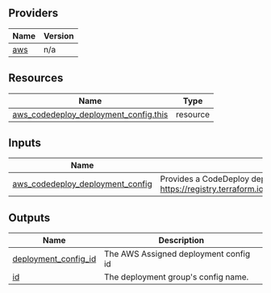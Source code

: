 <!-- BEGIN_TF_DOCS -->


## Providers

| Name | Version |
|------|---------|
| <a name="provider_aws"></a> [aws](#provider\_aws) | n/a |

## Resources

| Name | Type |
|------|------|
| [aws_codedeploy_deployment_config.this](https://registry.terraform.io/providers/hashicorp/aws/latest/docs/resources/codedeploy_deployment_config) | resource |

## Inputs

| Name | Description | Type | Default | Required |
|------|-------------|------|---------|:--------:|
| <a name="input_aws_codedeploy_deployment_config"></a> [aws\_codedeploy\_deployment\_config](#input\_aws\_codedeploy\_deployment\_config) | Provides a CodeDeploy deployment config for an application aws\_codedeploy\_deployment\_config, see https://registry.terraform.io/providers/hashicorp/aws/latest/docs/resources/codedeploy_deployment_config | `any` | `null` | no |

## Outputs

| Name | Description |
|------|-------------|
| <a name="output_deployment_config_id"></a> [deployment\_config\_id](#output\_deployment\_config\_id) | The AWS Assigned deployment config id |
| <a name="output_id"></a> [id](#output\_id) | The deployment group's config name. |
<!-- END_TF_DOCS -->